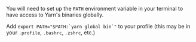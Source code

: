 You will need to set up the `PATH` environment variable in your terminal to have access to Yarn's binaries globally.

Add ``export PATH="$PATH:`yarn global bin`"`` to your profile (this may be in your `.profile`, `.bashrc`, `.zshrc`, etc.)
